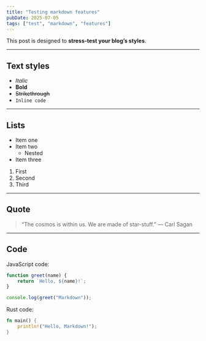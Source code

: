 ```yaml
---
title: "Testing markdown features"
pubDate: 2025-07-05
tags: ["test", "markdown", "features"]
---
```


This post is designed to **stress-test your blog’s styles**.

---

## Text styles

- _Italic_
- **Bold**
- ~~Strikethrough~~
- `Inline code`

---

## Lists

- Item one
- Item two
    - Nested
- Item three

1. First
2. Second
3. Third

---

## Quote

> “The cosmos is within us. We are made of star-stuff.” — Carl Sagan

---

## Code

JavaScript code:

```javascript
function greet(name) {
    return `Hello, ${name}!`;
}

console.log(greet("Markdown"));
```

Rust code:

```rust
fn main() {
    println!("Hello, Markdown!");
}
```
